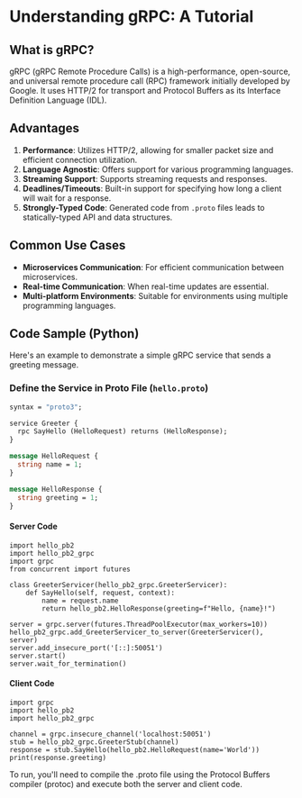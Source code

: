 # Understanding gRPC: A Tutorial

## What is gRPC?

gRPC (gRPC Remote Procedure Calls) is a high-performance, open-source, and universal remote procedure call (RPC) framework initially developed by Google. It uses HTTP/2 for transport and Protocol Buffers as its Interface Definition Language (IDL). 

## Advantages

1. **Performance**: Utilizes HTTP/2, allowing for smaller packet size and efficient connection utilization.
2. **Language Agnostic**: Offers support for various programming languages.
3. **Streaming Support**: Supports streaming requests and responses.
4. **Deadlines/Timeouts**: Built-in support for specifying how long a client will wait for a response.
5. **Strongly-Typed Code**: Generated code from `.proto` files leads to statically-typed API and data structures.

## Common Use Cases

- **Microservices Communication**: For efficient communication between microservices.
- **Real-time Communication**: When real-time updates are essential.
- **Multi-platform Environments**: Suitable for environments using multiple programming languages.

## Code Sample (Python)

Here's an example to demonstrate a simple gRPC service that sends a greeting message.

### Define the Service in Proto File (`hello.proto`)

```protobuf
syntax = "proto3";

service Greeter {
  rpc SayHello (HelloRequest) returns (HelloResponse);
}

message HelloRequest {
  string name = 1;
}

message HelloResponse {
  string greeting = 1;
}
```

#### Server Code
```
import hello_pb2
import hello_pb2_grpc
import grpc
from concurrent import futures

class GreeterServicer(hello_pb2_grpc.GreeterServicer):
    def SayHello(self, request, context):
        name = request.name
        return hello_pb2.HelloResponse(greeting=f"Hello, {name}!")

server = grpc.server(futures.ThreadPoolExecutor(max_workers=10))
hello_pb2_grpc.add_GreeterServicer_to_server(GreeterServicer(), server)
server.add_insecure_port('[::]:50051')
server.start()
server.wait_for_termination()
```

#### Client Code
```
import grpc
import hello_pb2
import hello_pb2_grpc

channel = grpc.insecure_channel('localhost:50051')
stub = hello_pb2_grpc.GreeterStub(channel)
response = stub.SayHello(hello_pb2.HelloRequest(name='World'))
print(response.greeting)
```

To run, you'll need to compile the .proto file using the Protocol Buffers compiler (protoc) and execute both the server and client code.

